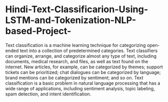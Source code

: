 # Hindi-Text-Classificarion-Using-LSTM-and-Tokenization-NLP-based-Project-
Text classification is a machine learning technique for categorizing open-ended text into a collection of predetermined categories. Text classifiers can organize, arrange, and categorize almost any type of text, including documents, medical research, and files, as well as text found on the internet. New articles, for example, can be categorized by themes; support tickets can be prioritized; chat dialogues can be categorized by language; brand mentions can be categorized by sentiment; and so on. Text classification is a basic problem in natural language processing that has a wide range of applications, including sentiment analysis, topic labeling, spam detection, and intent identification.
